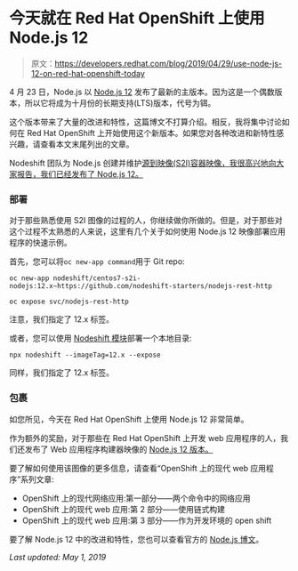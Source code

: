 # 今天就在 Red Hat OpenShift 上使用 Node.js 12

> 原文：<https://developers.redhat.com/blog/2019/04/29/use-node-js-12-on-red-hat-openshift-today>

4 月 23 日，Node.js 以 [Node.js 12](https://nodejs.org/en/blog/release/v12.0.0/) 发布了最新的主版本。因为这是一个偶数版本，所以它将成为十月份的长期支持(LTS)版本，代号为铒。

这个版本带来了大量的改进和特性，这篇博文不打算介绍。相反，我将集中讨论如何在 Red Hat OpenShift 上开始使用这个新版本。如果您对各种改进和新特性感兴趣，请查看本文末尾列出的文章。

Nodeshift 团队为 Node.js 创建并维护[源到映像(S2I)容器映像，我很高兴地向大家报告，我们已经发布了 Node.js 12。](https://cloud.docker.com/u/nodeshift/repository/docker/nodeshift/centos7-s2i-nodejs/tags)

### 部署

对于那些熟悉使用 S2I 图像的过程的人，你继续做你所做的。但是，对于那些对这个过程不太熟悉的人来说，这里有几个关于如何使用 Node.js 12 映像部署应用程序的快速示例。

首先，您可以将`oc new-app command`用于 Git repo:

```
oc new-app nodeshift/centos7-s2i-nodejs:12.x~https://github.com/nodeshift-starters/nodejs-rest-http

oc expose svc/nodejs-rest-http

```

注意，我们指定了 12.x 标签。

或者，您可以使用 [Nodeshift 模块](https://www.npmjs.com/package/nodeshift)部署一个本地目录:

```
npx nodeshift --imageTag=12.x --expose

```

同样，我们指定了 12.x 标签。

### 包裹

如您所见，今天在 Red Hat OpenShift 上使用 Node.js 12 非常简单。

作为额外的奖励，对于那些在 Red Hat OpenShift 上开发 web 应用程序的人，我们还发布了 Web 应用程序构建器映像的 [Node.js 12 版本。](https://cloud.docker.com/u/nodeshift/repository/docker/nodeshift/centos7-s2i-web-app/tags)

要了解如何使用该图像的更多信息，请查看“OpenShift 上的现代 web 应用程序”系列文章:

*   OpenShift 上的现代网络应用:第一部分——两个命令中的网络应用
*   OpenShift 上的现代 web 应用:第 2 部分——使用链式构建
*   OpenShift 上的现代 web 应用:第 3 部分——作为开发环境的 open shift

要了解 Node.js 12 中的改进和特性，您也可以查看官方的 [Node.js 博文](https://medium.com/@nodejs/introducing-node-js-12-76c41a1b3f3f)。

*Last updated: May 1, 2019*
